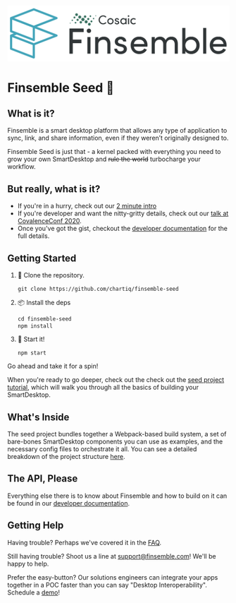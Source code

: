 [![Finsemble SmartDesktop](./assets/img/Finsemble_Logo_Dark.svg)](https://docs-preview.finsemble.com/)

# Finsemble Seed 🌱

## What is it?

Finsemble is a smart desktop platform that allows any type of application
to sync, link, and share information, even if they weren’t originally
designed to.

Finsemble Seed is just that - a kernel packed with everything you need to grow
your own SmartDesktop and <del>rule the world</del> turbocharge your workflow.

## But really, what is it?

- If you're in a hurry, check out our [2 minute intro](https://www.youtube.com/watch?v=Y_CL7nrowL8)
- If you're developer and want the nitty-gritty details, check out our [talk at CovalenceConf 2020](https://www.youtube.com/watch?v=3dNzaNN3unA&t=377s).
- Once you've got the gist, checkout the
  [developer documentation](https://docs-preview.finsemble.com/)
  for the full details.

## Getting Started

1. 📡 Clone the repository.
   ```
   git clone https://github.com/chartiq/finsemble-seed
   ```
2. 📦 Install the deps
   ```
   cd finsemble-seed
   npm install
   ```
3. 🚀 Start it!
   ```
   npm start
   ```

Go ahead and take it for a spin!

When you're ready to go deeper, check out
the check out the
[seed project tutorial](https://www.chartiq.com/tutorials/?slug=finsemble),
which will walk you through all the basics of building your SmartDesktop.

## What's Inside

The seed project bundles together a Webpack-based build system,
a set of bare-bones SmartDesktop components you can use as
examples, and the necessary config files to orchestrate it all.
You can see a detailed breakdown of the project structure
[here](./ProjectStructure.md).

## The API, Please

Everything else there is to know about Finsemble and how to build on it can be
found in our
[developer documentation](https://docs-preview.finsemble.com/).

## Getting Help

Having trouble? Perhaps we've covered it in the [FAQ](https://docs-preview.finsemble.com/tutorial-FAQ.html).

Still having trouble? Shoot us a line at support@finsemble.com! We'll be happy
to help.

Prefer the easy-button? Our solutions engineers can integrate your apps together
in a POC faster than you can say "Desktop Interoperability". Schedule a [demo](https://cosaic.io/contact)!
